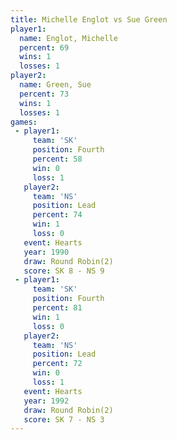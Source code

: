 ```yaml
---
title: Michelle Englot vs Sue Green
player1:                
  name: Englot, Michelle
  percent: 69           
  wins: 1               
  losses: 1             
player2:                
  name: Green, Sue      
  percent: 73           
  wins: 1               
  losses: 1             
games:
 - player1:          
     team: 'SK'      
     position: Fourth
     percent: 58     
     win: 0          
     loss: 1         
   player2:        
     team: 'NS'    
     position: Lead
     percent: 74   
     win: 1        
     loss: 0       
   event: Hearts       
   year: 1990          
   draw: Round Robin(2)
   score: SK 8 - NS 9  
 - player1:          
     team: 'SK'      
     position: Fourth
     percent: 81     
     win: 1          
     loss: 0         
   player2:        
     team: 'NS'    
     position: Lead
     percent: 72   
     win: 0        
     loss: 1       
   event: Hearts       
   year: 1992          
   draw: Round Robin(2)
   score: SK 7 - NS 3  
---
```

